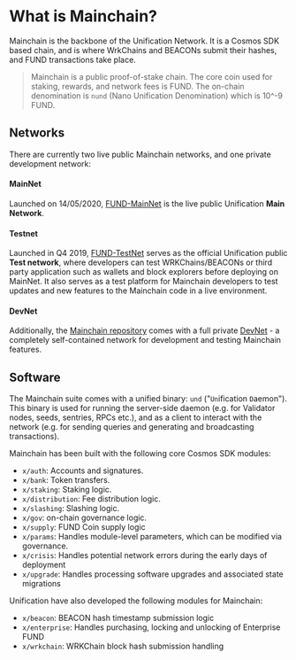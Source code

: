 # What is Mainchain?

Mainchain is the backbone of the Unification Network. It is a Cosmos SDK based chain, and is where WrkChains and 
BEACONs submit their hashes, and FUND transactions take place.

>Mainchain is a public proof-of-stake chain. The core coin used for staking,
>rewards, and network fees is FUND. The on-chain denomination is `nund`
> (Nano Unification Denomination) which is 10^-9 FUND.

## Networks

There are currently two live public Mainchain networks, and one private development network:

#### MainNet
Launched on 14/05/2020, [FUND-MainNet](https://github.com/unification-com/mainnet) is the live public 
Unification **Main Network**.

#### Testnet
Launched in Q4 2019, [FUND-TestNet](https://github.com/unification-com/testnet) serves as the official 
Unification public **Test network**, where developers can test WRKChains/BEACONs or third party application such 
as wallets and block explorers before deploying on MainNet. It also serves as a test platform for Mainchain developers 
to test updates and new features to the Mainchain code in a live environment.  

#### DevNet
Additionally, the [Mainchain repository](https://github.com/unification-com/mainchain) comes with a full private 
[DevNet](local-devnet.md) - a completely self-contained network for development and testing Mainchain features.

## Software

The Mainchain suite comes with a unified binary: `und` ("`Un`ification `D`aemon"). This binary is used for running the server-side daemon (e.g.
for Validator nodes, seeds, sentries, RPCs etc.), and as a client to interact with the network (e.g. for sending queries
and generating and broadcasting transactions).

Mainchain has been built with the following core Cosmos SDK modules:

- `x/auth`: Accounts and signatures.
- `x/bank`: Token transfers.
- `x/staking`: Staking logic.
- `x/distribution`: Fee distribution logic.
- `x/slashing`: Slashing logic.
- `x/gov`: on-chain governance logic.
- `x/supply`: FUND Coin supply logic
- `x/params`: Handles module-level parameters, which can be modified via governance.
- `x/crisis`: Handles potential network errors during the early days of deployment
- `x/upgrade`: Handles processing software upgrades and associated state migrations

Unification have also developed the following modules for Mainchain:

- `x/beacon`: BEACON hash timestamp submission logic
- `x/enterprise`: Handles purchasing, locking and unlocking of Enterprise FUND
- `x/wrkchain`: WRKChain block hash submission handling
